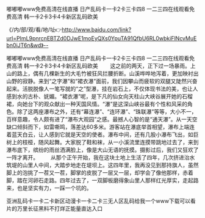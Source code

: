 嘟嘟嘟www免费高清在线直播
日产乱码卡一卡2卡三卡四8
一二三四在线观看免费高清
韩一卡2卡3卡4卡新区乱码欧美


《/内/部/观/看/地/址👉http://www.baidu.com/link?url=PImL9pnrcnEBTZd0DJwE1moEyQXs0YpuTA91QfbU6RL0wbkiFlNcvMuEbn0iJT6n&wd》--

嘟嘟嘟www免费高清在线直播
日产乱码卡一卡2卡三卡四8
一二三四在线观看免费高清
韩一卡2卡3卡4卡新区乱码欧美
　　这之前的两天，正下过一场暴雨。上山的路上，偶有几棵新生的大毛竹被狂风拦腰折断。山溪哗哗地泻着，更加映衬出山野的寂静。来到“之字瀑”和“裙衣瀑”面前，我们因攀山而疲软的双腿又陡然兴奋起来。活脱脱像人一笔写就的“之”型瀑，挂在岩石上，不仅体现书法的美，也让人感到水的古朴、妩媚。“裙衣瀑”呢，是下凡的仙女向天柱山大峡谷展开她的石榴裙，向她台下的观众献出一种天国风情。“瀑”是这深山峡谷最有个性和风采的角色。除了这两座瀑布之外，还有“幕连瀑”、“连环瀑”、“珠联瀑”等等，大小不一，百样意趣，令人颇有进了“瀑布大观园”之感。最撼人心智的是“通天瀑”。从一天空缺口倾斜而下，如雷嘶鸣，落差达60多米。游客站在瀑底举首相望，瀑布上端连着蓝天白云，让人感到它就是天空的使者。瀑布中间，还有几股小瀑布飞出，如巨树上的枝桠，随风起舞。大家脱了鞋和袜，从一小溪流里连摸带跳地过去了，来到瀑布底下，缤纷的雨丝洒满脸上，像是大山无语的抚摸。摄影过后，我们又狂欢了一阵才离开。
　　从那个正午开始，我在这块土地上生活了四年，几次挤进治水筑堤的山里人中间，大踏步地走在堤坝上。这四年里，我再没见到那持旗人，虽然脚上的泡挑了一茬又一茬，脚掌的皮脱了一层又一层，却学会了像他那样，赤着脚，踏在河卵石走路。四年过去了，一双脚板磨得象山里人那样红光厚实，走起路来，也是坚实有力，一踩一个坑的。





亚洲乱码卡一卡二卡新区动漫卡一卡二卡三无人区乱码给我一个www下载可以看片的万里长征黑料不打烊正能量直达入口
